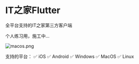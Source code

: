 # IT之家Flutter

全平台支持的IT之家第三方客户端

个人练习用，施工中...

![macos.png](https://vip2.loli.io/2022/06/12/yE1eQRMoGlYH5AJ.png)

支持的平台：
✅ iOS
✅ Android
✅ Windows
✅ MacOS
✅ Linux

